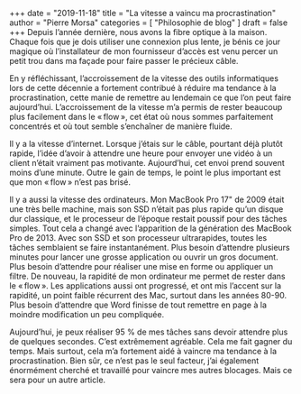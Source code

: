 +++
date        = "2019-11-18"
title       = "La vitesse a vaincu ma procrastination"
author      = "Pierre Morsa"
categories  = [ "Philosophie de blog" ]
draft       = false
+++
Depuis l’année dernière, nous avons la fibre optique à la maison. Chaque fois que je dois utiliser une connexion plus lente, je bénis ce jour magique où l’installateur de mon fournisseur d’accès est venu percer un petit trou dans ma façade pour faire passer le précieux câble.

En y réfléchissant, l’accroissement de la vitesse des outils informatiques lors de cette décennie a fortement contribué à réduire ma tendance à la procrastination, cette manie de remettre au lendemain ce que l’on peut faire aujourd’hui. L’accroissement de la vitesse m’a permis de rester beaucoup plus facilement dans le « flow », cet état où nous sommes parfaitement concentrés et où tout semble s’enchaîner de manière fluide.

Il y a la vitesse d’internet. Lorsque j’étais sur le câble, pourtant déjà plutôt rapide, l’idée d’avoir à attendre une heure pour envoyer une vidéo à un client n’était vraiment pas motivante. Aujourd’hui, cet envoi prend souvent moins d’une minute. Outre le gain de temps, le point le plus important est que mon « flow » n’est pas brisé.

Il y a aussi la vitesse des ordinateurs. Mon MacBook Pro 17" de 2009 était une très belle machine, mais son SSD n’était pas plus rapide qu’un disque dur classique, et le processeur de l’époque restait poussif pour des tâches simples. Tout cela a changé avec l’apparition de la génération des MacBook Pro de 2013. Avec son SSD et son processeur ultrarapides, toutes les tâches semblaient se faire instantanément. Plus besoin d’attendre plusieurs minutes pour lancer une grosse application ou ouvrir un gros document. Plus besoin d’attendre pour réaliser une mise en forme ou appliquer un filtre. De nouveau, la rapidité de mon ordinateur me permet de rester dans le « flow ». Les applications aussi ont progressé, et ont mis l’accent sur la rapidité, un point faible récurrent des Mac, surtout dans les années 80-90. Plus besoin d’attendre que Word finisse de tout remettre en page à la moindre modification un peu compliquée.

Aujourd’hui, je peux réaliser 95 % de mes tâches sans devoir attendre plus de quelques secondes. C’est extrêmement agréable. Cela me fait gagner du temps. Mais surtout, cela m’a fortement aidé à vaincre ma tendance à la procrastination. Bien sûr, ce n’est pas le seul facteur, j’ai également énormément cherché et travaillé pour vaincre mes autres blocages. Mais ce sera pour un autre article.